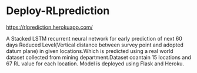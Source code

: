 # Deploy-RLprediction

https://rlprediction.herokuapp.com/

A Stacked LSTM recurrent neural network for early prediction of next 60 days Reduced Level(Vertical distance between survey point and adopted datum plane) in given locations.Which is predicted using a real world dataset collected from mining department.Dataset coantain 15 locations and 67 RL value for each location.
Model is deployed using Flask and Heroku.
